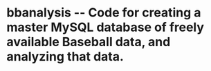 # bbanalysis -- Code for creating a master MySQL database of freely available Baseball data, and analyzing that data.
